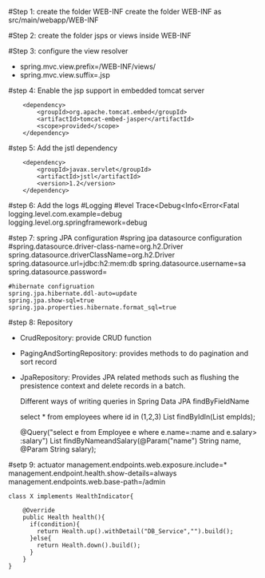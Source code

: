 
#Step 1: create the folder WEB-INF
create the folder WEB-INF as src/main/webapp/WEB-INF

#Step 2: create the folder jsps or views inside WEB-INF


#Step 3: configure the view resolver
* spring.mvc.view.prefix=/WEB-INF/views/
* spring.mvc.view.suffix=.jsp


#step 4: Enable the jsp support in embedded tomcat server

        <dependency>
			<groupId>org.apache.tomcat.embed</groupId>
			<artifactId>tomcat-embed-jasper</artifactId>
			<scope>provided</scope>
		</dependency>


#step 5: Add the jstl dependency

		<dependency>
			<groupId>javax.servlet</groupId>
			<artifactId>jstl</artifactId>
			<version>1.2</version>
		</dependency>
		
#step 6: Add the logs
#Logging
#level Trace<Debug<Info<Error<Fatal
	logging.level.com.example=debug
	logging.level.org.springframework=debug



#step 7: spring JPA configuration
	#spring jpa datasource configuration
	#spring.datasource.driver-class-name=org.h2.Driver
	spring.datasource.driverClassName=org.h2.Driver
	spring.datasource.url=jdbc:h2:mem:db
	spring.datasource.username=sa
	spring.datasource.password=
	
	
	#hibernate configruation
	spring.jpa.hibernate.ddl-auto=update
	spring.jpa.show-sql=true
	spring.jpa.properties.hibernate.format_sql=true
	
#step 8: Repository
* CrudRepository: provide CRUD function
* PagingAndSortingRepository: provides methods to do pagination and sort record
* JpaRepository: Provides JPA related methods such as flushing the presistence context and delete records in a batch.

	Different ways of writing queries in Spring Data JPA
	findByFieldName
	
	
	select * from employees where id in (1,2,3)
	List<Employee> findByIdIn(List<Long> empIds);
	
	@Query("select e from Employee e where e.name=:name and e.salary> :salary")
	List<Employee> findByNameandSalary(@Param("name") String name, @Param String salary);


#setp 9: actuator
	management.endpoints.web.exposure.include=*
	management.endpoint.health.show-details=always
	management.endpoints.web.base-path=/admin
	
	class X implements HealthIndicator{
		
		@Override
		public Health health(){
		  if(condition){
		  	return Health.up().withDetail("DB_Service","").build();
		  }else{
		   	return Health.down().build();
		  }
		}
	} 
